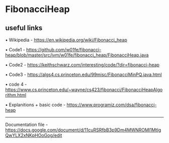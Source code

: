 # FibonacciHeap

## useful links ##
• Wikipedia - https://en.wikipedia.org/wiki/Fibonacci_heap

• Code1 - https://github.com/w01fe/fibonacci-heap/blob/master/src/jvm/w01fe/fibonacci_heap/FibonacciHeap.java  	 

• Code2 - https://keithschwarz.com/interesting/code/?dir=fibonacci-heap   	

• Code3 - https://algs4.cs.princeton.edu/99misc/FibonacciMinPQ.java.html  	

• code 4 - https://www.cs.princeton.edu/~wayne/cs423/fibonacci/FibonacciHeapAlgorithm.html

• Explanitions + basic code - https://www.programiz.com/dsa/fibonacci-heap   	

--------

Documentation file - https://docs.google.com/document/d/11cuRSRfbB3p9Dm4MWNROMl1MtIgQwYLX2xNKpHOoGog/edit

